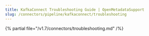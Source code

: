 ```yaml
---
title: KafkaConnect Troubleshooting Guide | OpenMetadataSupport
slug: /connectors/pipeline/kafkaconnect/troubleshooting
---
```


{% partial file="/v1.7/connectors/troubleshooting.md" /%}
